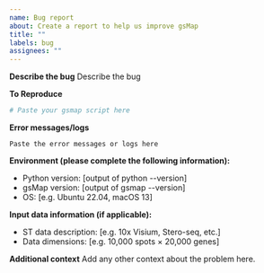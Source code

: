 ```yaml
---
name: Bug report
about: Create a report to help us improve gsMap
title: ""
labels: bug
assignees: ""
---
```


**Describe the bug**
Describe the bug

**To Reproduce**

```bash
# Paste your gsmap script here
```

**Error messages/logs**

```
Paste the error messages or logs here
```

**Environment (please complete the following information):**
 - Python version: [output of python --version]
 - gsMap version: [output of gsmap --version]
 - OS: [e.g. Ubuntu 22.04, macOS 13]

**Input data information (if applicable):**
- ST data description: [e.g. 10x Visium, Stero-seq, etc.]
- Data dimensions: [e.g. 10,000 spots × 20,000 genes]

**Additional context**
Add any other context about the problem here.

<!-- Relevant screenshots -->